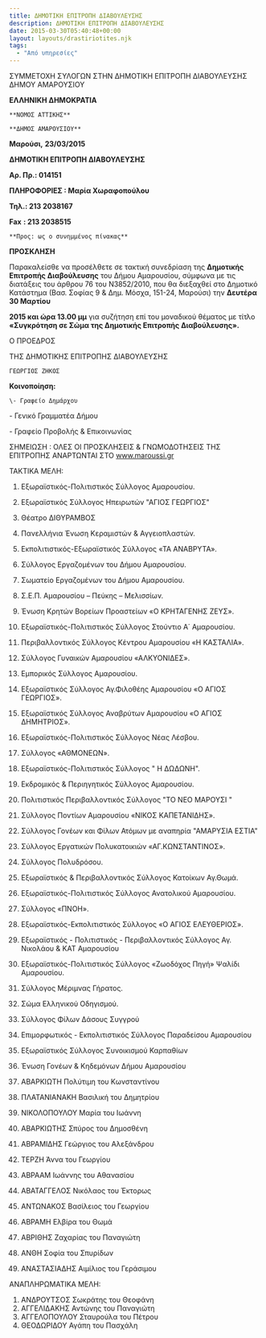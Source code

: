 ```yaml
---
title: ΔΗΜΟΤΙΚΗ ΕΠΙΤΡΟΠΗ ΔΙΑΒΟΥΛΕΥΣΗΣ
description: ΔΗΜΟΤΙΚΗ ΕΠΙΤΡΟΠΗ ΔΙΑΒΟΥΛΕΥΣΗΣ
date: 2015-03-30T05:40:48+00:00
layout: layouts/drastiriotites.njk
tags:
  - "Από υπηρεσίες"
---
```


ΣΥΜΜΕΤΟΧΗ ΣΥΛΟΓΩΝ ΣΤΗΝ ΔΗΜΟΤΙΚΗ ΕΠΙΤΡΟΠΗ ΔΙΑΒΟΥΛΕΥΣΗΣ ΔΗΜΟΥ ΑΜΑΡΟΥΣΙΟΥ

<!-- excerpt -->

**ΕΛΛΗΝΙΚΗ ΔΗΜΟΚΡΑΤΙΑ**

    **ΝΟΜΟΣ ΑΤΤΙΚΗΣ**

    **ΔΗΜΟΣ ΑΜΑΡΟΥΣΙΟΥ**

**Μαρούσι,** **23/03/2015**

**ΔΗΜΟΤΙΚΗ ΕΠΙΤΡΟΠΗ ΔΙΑΒΟΥΛΕΥΣΗΣ**

**Αρ. Πρ.: 014151**

**ΠΛΗΡΟΦΟΡΙΕΣ : Μαρία Χωραφοπούλου**

**Τηλ.: 213 2038167**

**Fax** **: 213 2038515**

    **Προς: ως ο συνημμένος πίνακας**

**ΠΡΟΣΚΛΗΣΗ**

Παρακαλείσθε να προσέλθετε σε τακτική συνεδρίαση της **Δημοτικής Επιτροπής Διαβούλευσης** του Δήμου Αμαρουσίου, σύμφωνα με τις διατάξεις του άρθρου 76 του Ν3852/2010, που θα διεξαχθεί στο Δημοτικό Κατάστημα (Βασ. Σοφίας 9 &amp; Δημ. Μόσχα, 151-24, Μαρούσι) την **Δευτέρα 30 Μαρτίου**

**2015 και ώρα 13.00 μμ** για συζήτηση επί του μοναδικού θέματος με τίτλο **«Συγκρότηση σε Σώμα της Δημοτικής Επιτροπής Διαβούλευσης».**

Ο ΠΡΟΕΔΡΟΣ

ΤΗΣ ΔΗΜΟΤΙΚΗΣ ΕΠΙΤΡΟΠΗΣ ΔΙΑΒΟΥΛΕΥΣΗΣ

    ΓΕΩΡΓΙΟΣ ΖΗΚΟΣ

**Κοινοποίηση:**

    \- Γραφείο Δημάρχου

\- Γενικό Γραμματέα Δήμου

\- Γραφείο Προβολής &amp; Επικοινωνίας

ΣΗΜΕΙΩΣΗ : ΟΛΕΣ ΟΙ ΠΡΟΣΚΛΗΣΕΙΣ &amp; ΓΝΩΜΟΔΟΤΗΣΕΙΣ ΤΗΣ ΕΠΙΤΡΟΠΗΣ ΑΝΑΡΤΩΝΤΑΙ ΣΤΟ www.maroussi.gr

ΤΑΚΤΙΚΑ ΜΕΛΗ:

1. Εξωραϊστικός-Πολιτιστικός Σύλλογος Αμαρουσίου.
2. Εξωραϊστικός Σύλλογος Ηπειρωτών "ΑΓΙΟΣ ΓΕΩΡΓΙΟΣ"
3. Θέατρο ΔΙΘΥΡΑΜΒΟΣ
4. Πανελλήνια Ένωση Κεραμιστών &amp; Αγγειοπλαστών.
5. Εκπολιτιστικός-Εξωραϊστικός Σύλλογος «ΤΑ ΑΝΑΒΡΥΤΑ».
6. Σύλλογος Εργαζομένων του Δήμου Αμαρουσίου.
7. Σωματείο Εργαζομένων του Δήμου Αμαρουσίου.
8. Σ.Ε.Π. Αμαρουσίου – Πεύκης – Μελισσίων.
9. Ένωση Κρητών Βορείων Προαστείων «Ο ΚΡΗΤΑΓΕΝΗΣ ΖΕΥΣ».
10. Εξωραϊστικός-Πολιτιστικός Σύλλογος Στούντιο Α΄ Αμαρουσίου.
11. Περιβαλλοντικός Σύλλογος Κέντρου Αμαρουσίου «Η ΚΑΣΤΑΛΙΑ».
12. Σύλλογος Γυναικών Αμαρουσίου «ΑΛΚΥΟΝΙΔΕΣ».
13. Εμπορικός Σύλλογος Αμαρουσίου.
14. Εξωραϊστικός Σύλλογος Αγ.Φιλοθέης Αμαρουσίου «Ο ΑΓΙΟΣ ΓΕΩΡΓΙΟΣ».
15. Εξωραϊστικός Σύλλογος Αναβρύτων Αμαρουσίου «Ο ΑΓΙΟΣ ΔΗΜΗΤΡΙΟΣ».
16. Εξωραϊστικός-Πολιτιστικός Σύλλογος Νέας Λέσβου.
17. Σύλλογος «ΑΘΜΟΝΕΩΝ».
18. Εξωραϊστικός-Πολιτιστικός Σύλλογος " Η ΔΩΔΩΝΗ".
19. Εκδρομικός &amp; Περιηγητικός Σύλλογος Αμαρουσίου.
20. Πολιτιστικός Περιβαλλοντικός Σύλλογος "ΤΟ ΝΕΟ ΜΑΡΟΥΣΙ "
21. Σύλλογος Ποντίων Αμαρουσίου «ΝΙΚΟΣ ΚΑΠΕΤΑΝΙΔΗΣ».
22. Σύλλογος Γονέων και Φίλων Ατόμων με αναπηρία "ΑΜΑΡΥΣΙΑ ΕΣΤΙΑ"
23. Σύλλογος Εργατικών Πολυκατοικιών «ΑΓ.ΚΩΝΣΤΑΝΤΙΝΟΣ».
24. Σύλλογος Πολυδρόσου.
25. Εξωραϊστικός &amp; Περιβαλλοντικός Σύλλογος Κατοίκων Αγ.Θωμά.
26. Εξωραϊστικός-Πολιτιστικός Σύλλογος Ανατολικού Αμαρουσίου.
27. Σύλλογος «ΠΝΟΗ».
28. Εξωραϊστικός-Εκπολιτιστικός Σύλλογος «Ο ΑΓΙΟΣ ΕΛΕΥΘΕΡΙΟΣ».
29. Εξωραϊστικός - Πολιτιστικός - Περιβαλλοντικός Σύλλογος Αγ. Νικολάου &amp; ΚΑΤ Αμαρουσίου
30. Εξωραϊστικός-Πολιτιστικός Σύλλογος «Ζωοδόχος Πηγή» Ψαλίδι Αμαρουσίου.
31. Σύλλογος Μέριμνας Γήρατος.
32. Σώμα Ελληνικού Οδηγισμού.
33. Σύλλογος Φίλων Δάσους Συγγρού
34. Επιμορφωτικός - Εκπολιτιστικός Σύλλογος Παραδείσου Αμαρουσίου
35. Εξωραϊστικός Σύλλογος Συνοικισμού Καρπαθίων
36. Ένωση Γονέων &amp; Κηδεμόνων Δήμου Αμαρουσίου

37. ΑΒΑΡΚΙΩΤΗ Πολύτιμη του Κωνσταντίνου
38. ΠΛΑΤΑΝΙΑΝΑΚΗ Βασιλική του Δημητρίου
39. ΝΙΚΟΛΟΠΟΥΛΟΥ Μαρία του Ιωάννη

40. ΑΒΑΡΚΙΩΤΗΣ Σπύρος του Δημοσθένη

41. ΑΒΡΑΜΙΔΗΣ Γεώργιος του Αλεξάνδρου
42. ΤΕΡΖΗ Άννα του Γεωργίου
43. ΑΒΡΑΑΜ Ιωάννης του Αθανασίου
44. ΑΒΑΤΑΓΓΕΛΟΣ Νικόλαος του Έκτορως
45. ΑΝΤΩΝΑΚΟΣ Βασίλειος του Γεωργίου
46. ΑΒΡΑΜΗ Ελβίρα του Θωμά
47. ΑΒΡΙΘΗΣ Ζαχαρίας του Παναγιώτη
48. ΑΝΘΗ Σοφία του Σπυρίδων
49. ΑΝΑΣΤΑΣΙΑΔΗΣ Αιμίλιος του Γεράσιμου

ΑΝΑΠΛΗΡΩΜΑΤΙΚΑ ΜΕΛΗ:

1. ΑΝΔΡΟΥΤΣΟΣ Σωκράτης του Θεοφάνη
2. ΑΓΓΕΛΙΔΑΚΗΣ Αντώνης του Παναγιώτη
3. ΑΓΓΕΛΟΠΟΥΛΟΥ Σταυρούλα του Πέτρου
4. ΘΕΟΔΩΡΙΔΟΥ Αγάπη του Πασχάλη
